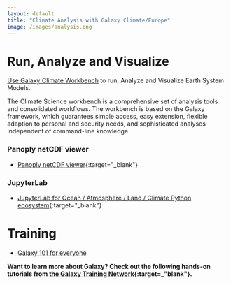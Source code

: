 ```yaml
---
layout: default
title: "Climate Analysis with Galaxy Climate/Europe"
image: /images/analysis.png
---
```



# Run, Analyze and Visualize

[Use Galaxy Climate Workbench](https://climate.usegalaxy.eu/) to run, Analyze and Visualize Earth System Models.

The Climate Science workbench is a comprehensive set of analysis tools and consolidated workflows. The workbench is based on the Galaxy framework, which guarantees simple access, easy extension, flexible adaption to personal and security needs, and sophisticated analyses independent of command-line knowledge.

### Panoply netCDF viewer

- [Panoply netCDF viewer](https://live.usegalaxy.eu/?tool_id=interactive_tool_panoply){:target="_blank"}

### JupyterLab 

- [JupyterLab for Ocean / Atmosphere / Land / Climate Python ecosystem](https://live.usegalaxy.eu/?tool_id=interactive_tool_climate_notebook){:target="_blank"}


# Training

- [Galaxy 101 for everyone](https://galaxyproject.github.io/training-material/topics/introduction/tutorials/galaxy-intro-101-everyone/tutorial.html)

**Want to learn more about Galaxy? Check out the following hands-on tutorials from [the Galaxy Training Network](https://galaxyproject.github.io/training-material/){:target=_"blank"}.**



